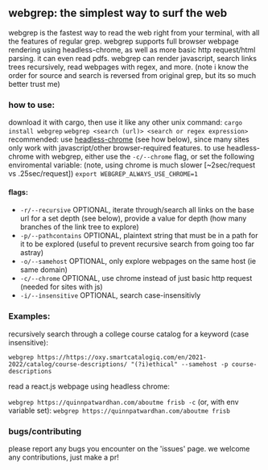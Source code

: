 ## webgrep: the simplest way to surf the web
webgrep is the fastest way to read the web right from your terminal, with all the features of regular grep. webgrep supports full browser webpage rendering using headless-chrome, as well as more basic http request/html parsing. it can even read pdfs. webgrep can render javascript, search links trees recursively, read webpages with regex, and more. (note i know the order for source and search is reversed from original grep, but its so much better trust me)
### how to use:
download it with cargo, then use it like any other unix command:
`cargo install webgrep`
`webgrep <search (url)> <search or regex expression>`
recommended: use [headless-chrome](https://github.com/rust-headless-chrome/rust-headless-chrome) (see how below), since many sites only work with javascript/other browser-required features.
to use headless-chrome with webgrep, either use the `-c/--chrome` flag, or set the following enviromental variable: (note, using chrome is much slower [~2sec/request vs .25sec/request])
`export WEBGREP_ALWAYS_USE_CHROME=1`
#### flags:
- `-r/--recursive` OPTIONAL, iterate through/search all links on the base url for a set depth (see below), provide a value for depth (how many branches of the link tree to explore)
- `-p/--pathcontains` OPTIONAL, plaintext string that must be in a path for it to be explored (useful to prevent recursive search from going too far astray)
- `-o/--samehost` OPTIONAL, only explore webpages on the same host (ie same domain)
- `-c/--chrome` OPTIONAL, use chrome instead of just basic http request (needed for sites with js)
- `-i/--insensitive` OPTIONAL, search case-insensitivly

### Examples:
recursively search through a college course catalog for a keyword (case insensitive):

`webgrep https://https://oxy.smartcatalogiq.com/en/2021-2022/catalog/course-descriptions/ "(?i)ethical" --samehost -p course-descriptions`

read a react.js webpage using headless chrome:

`webgrep https://quinnpatwardhan.com/aboutme frisb -c` (or, with env variable set): `webgrep https://quinnpatwardhan.com/aboutme frisb`

### bugs/contributing
please report any bugs you encounter on the 'issues' page. we welcome any contributions, just make a pr!
